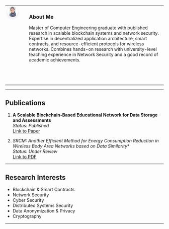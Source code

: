 <table style="border: none;">
<tr style="border: none;">
<td style="border: none; vertical-align: top; padding-right: 2em;">
  <img src="assets/profile.jpg" alt="Maryam Fattahi Vanani" style="width: 250px; border-radius: 50%; box-shadow: 0 4px 8px rgba(0,0,0,0.1);">
</td>
<td style="border: none; vertical-align: top;">
  <h3>About Me</h3>
  <p>Master of Computer Engineering graduate with published research in scalable blockchain systems and network security. Expertise in decentralized application architecture, smart contracts, and resource-efficient protocols for wireless networks. Combines hands-on research with university-level teaching experience in Network Security and a good record of academic achievements.</p>
  
  <p style="font-size: 1.5em;">
    <a href="assets/cv.pdf" title="Download my CV"><i class="fas fa-file-pdf"></i></a> &nbsp;
    <a href="https://www.linkedin.com/in/maryam-fattahi-vanani/" title="LinkedIn"><i class="fab fa-linkedin"></i></a> &nbsp;
    <a href="https://t.me/your_telegram_username" title="Telegram"><i class="fab fa-telegram"></i></a> &nbsp;
    </p>

</td>
</tr>
</table>

---


## Publications

1.  **A Scalable Blockchain-Based Educational Network for Data Storage and Assessments** <br>
    *Status: Published* <br>
    <a href="https://ieeexplore.ieee.org/document/10874538">Link to Paper</a>

2.  **SRCM*: Another Efficient Method for Energy Consumption Reduction in Wireless Body Area Networks based on Data Similarity** <br>
    *Status: Under Review* <br>
    <a href="https://drive.google.com/file/d/1FU8a-mMhDuE62VjlYCZL1irYnKXvWnu1/view?usp=sharing">Link to PDF</a>

---

## Research Interests

* Blockchain & Smart Contracts
* Network Security
* Cyber Security
* Distributed Systems Security
* Data Anonymization & Privacy
* Cryptography

---
